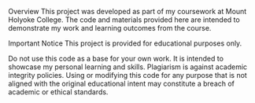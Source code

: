 Overview
This project was developed as part of my coursework at Mount Holyoke College. The code and materials provided here are intended to demonstrate my work and learning outcomes from the course.

Important Notice
This project is provided for educational purposes only.

Do not use this code as a base for your own work. It is intended to showcase my personal learning and skills.
Plagiarism is against academic integrity policies. Using or modifying this code for any purpose that is not aligned with the original educational intent may constitute a breach of academic or ethical standards.
